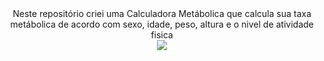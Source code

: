 <div align="center" font-size="18px">
Neste repositório criei uma Calculadora Metábolica que calcula sua taxa metábolica de acordo  com sexo, idade, peso, altura e o nivel de atividade fisica
</div>
<div align="center">
<img src="![Captura de Tela (643)](https://user-images.githubusercontent.com/86538066/155898131-cc2a405c-15b2-4ba1-95c6-8e68b812bf7d.png)">
</div>
